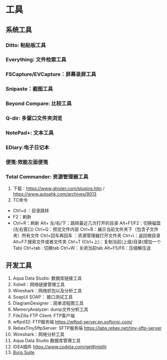 # 工具
## 系统工具
### Ditto: 粘贴板工具
### Everything: 文件检索工具
### FSCapture/EVCapture：屏幕录屏工具
### Snipaste：截图工具
### Beyond Compare: 比较工具
### Q-dir: 多窗口文件夹浏览
### NotePad+: 文本工具
### EDiary:电子日记本
### 便笺:效能左面便笺
### Total Commander: 资源管理器工具
1. 下载：https://www.ghisler.com/plugins.htm / https://www.autoahk.com/archives/9013
2. TC命令
- Ctrl+d ：目录跳转 
- F2：刷新  
- Ctrl+R：刷新
    Alt+ 左/右/下：跳转最近几次打开的目录
    Alt+F1/F2：切换磁盘(左右窗口)
    Ctrl+Q：预览文件内容
    Ctrl+B：展示当前文件夹下（包含子文件夹）所有文件
    Ctrl+回车再回车 ：资源管理器打开文件夹
    Ctrl+\：返回根目录
    Alt+F7:搜索文件或者文件夹
    Ctrl+T (Ctrl+上)：复制当前(上级)目录(增加一个Tab)
    Ctrl+tab : 切换tab
    Ctrl+W：关闭当前tab
    Alt+F5/F6：压缩解压送

## 开发工具
1. Aqua Data Studio: 数据库链接工具
2. Xshell：网络链接管理工具
3. Wireshark：网络抓包以及分析工具
4. SoapUI SOAP： 接口测试工具
5. DiagramDesigner：简单流程图工具
6. MemoryAnalyzer: dump文件分析工具
8. FileZilla FTP Client: FTP客户端
9. wftpd32: FTP服务端 https://wftpd-server.en.softonic.com/
10. RebexTinySftpServer: SFTP服务端 https://labs.rebex.net/tiny-sftp-server
11. Wireshark：网络分析工具
12. Aqua Data Studio 数据库管理工具
12. IDEA插件 https://www.codota.com/get#intellij
13. [Burp Suite](https://portswigger.net/burp) 



 
